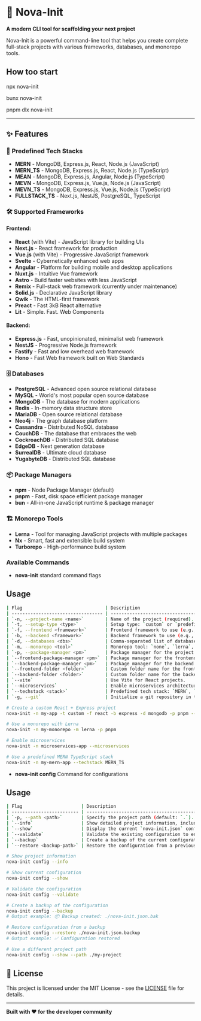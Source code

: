 # 🚀 Nova-Init

**A modern CLI tool for scaffolding your next project**

Nova-Init is a powerful command-line tool that helps you create complete full-stack projects with various frameworks, databases, and monorepo tools.

## **How too start**

npx nova-init

bunx nova-init

pnpm dlx nova-init

---

## ✨ **Features**

### 🎯 **Predefined Tech Stacks**

- **MERN** - MongoDB, Express.js, React, Node.js (JavaScript)
- **MERN_TS** - MongoDB, Express.js, React, Node.js (TypeScript)
- **MEAN** - MongoDB, Express.js, Angular, Node.js (TypeScript)
- **MEVN** - MongoDB, Express.js, Vue.js, Node.js (JavaScript)
- **MEVN_TS** - MongoDB, Express.js, Vue.js, Node.js (TypeScript)
- **FULLSTACK_TS** - Next.js, NestJS, PostgreSQL, TypeScript

### 🛠 **Supported Frameworks**

#### **Frontend:**

- **React** (with Vite) - JavaScript library for building UIs
- **Next.js** - React framework for production
- **Vue.js** (with Vite) - Progressive JavaScript framework
- **Svelte** - Cybernetically enhanced web apps
- **Angular** - Platform for building mobile and desktop applications
- **Nuxt.js** - Intuitive Vue framework
- **Astro** - Build faster websites with less JavaScript
- **Remix** - Full-stack web framework (currently under maintenance)
- **Solid.js** - Declarative JavaScript library
- **Qwik** - The HTML-first framework
- **Preact** - Fast 3kB React alternative
- **Lit** - Simple. Fast. Web Components

#### **Backend:**

- **Express.js** - Fast, unopinionated, minimalist web framework
- **NestJS** - Progressive Node.js framework
- **Fastify** - Fast and low overhead web framework
- **Hono** - Fast Web framework built on Web Standards

### 🗄 **Databases**

- **PostgreSQL** - Advanced open source relational database
- **MySQL** - World's most popular open source database
- **MongoDB** - The database for modern applications
- **Redis** - In-memory data structure store
- **MariaDB** - Open source relational database
- **Neo4j** - The graph database platform
- **Cassandra** - Distributed NoSQL database
- **CouchDB** - The database that embraces the web
- **CockroachDB** - Distributed SQL database
- **EdgeDB** - Next generation database
- **SurrealDB** - Ultimate cloud database
- **YugabyteDB** - Distributed SQL database

### 📦 **Package Managers**

- **npm** - Node Package Manager (default)
- **pnpm** - Fast, disk space efficient package manager
- **bun** - All-in-one JavaScript runtime & package manager

### 🏗 **Monorepo Tools**

- **Lerna** - Tool for managing JavaScript projects with multiple packages
- **Nx** - Smart, fast and extensible build system
- **Turborepo** - High-performance build system

### **Available Commands**

- **nova-init** standard command flags

## Usage

```bash
| Flag                               | Description                                                                                           | Default    |
| ---------------------------------- | ------------------------------------------------------------------------------------------------------| ---------- |
| `-n, --project-name <name>`        | Name of the project (required).                                                                       | -          |
| `-t, --setup-type <type>`          | Setup type: `custom` or `predefined`.                                                                 | `custom`   |
| `-f, --frontend <framework>`       | Frontend framework to use (e.g., `react`, `vue`).                                                     | `react`    |
| `-b, --backend <framework>`        | Backend framework to use (e.g., `express`, `nestjs`).                                                 | `express`  |
| `-d, --databases <dbs>`            | Comma-separated list of databases to include (e.g., `mongodb,postgres`).                              | `none`     |
| `-m, --monorepo <tool>`            | Monorepo tool: `none`, `lerna`, `nx`, `turborepo`.                                                    | `none`     |
| `-p, --package-manager <pm>`       | Package manager for the project: `npm`, `pnpm`, `bun`.                                                | `npm`      |
| `--frontend-package-manager <pm>`  | Package manager for the frontend (overrides global `-p`).                                             | -          |
| `--backend-package-manager <pm>`   | Package manager for the backend (overrides global `-p`).                                              | -          |
| `--frontend-folder <folder>`       | Custom folder name for the frontend project.                                                          | -          |
| `--backend-folder <folder>`        | Custom folder name for the backend project.                                                           | -          |
| `--vite`                           | Use Vite for React projects.                                                                          | true       |
| `--microservices`                  | Enable microservices architecture for backend.                                                        | false      |
| `--techstack <stack>`              | Predefined tech stack: `MERN`, `MERN_TS`, `MEAN`, `MEVN`, `MEVN_TS`, `FULLSTACK_TS`.                  | -          |
| `-g, --git`                        | Initialize a git repository in the project folder.                                                    | false      |

# Create a custom React + Express project
nova-init -n my-app -t custom -f react -b express -d mongodb -p pnpm --frontend-folder web

# Use a monorepo with Lerna
nova-init -n my-monorepo -m lerna -p pnpm

# Enable microservices
nova-init -n microservices-app --microservices

# Use a predefined MERN TypeScript stack
nova-init -n my-mern-app --techstack MERN_TS
```

- **nova-init config** Command for configurations

## Usage

```bash
| Flag                      | Description                                                                                                            |
| ------------------------- | ---------------------------------------------------------------------------------------------------------------------- |
| `-p, --path <path>`       | Specify the project path (default: `.`).                                                                               |
| `--info`                  | Show detailed project information, including frontend/backend frameworks, databases, tech stack, and package managers. |
| `--show`                  | Display the current `nova-init.json` configuration.                                                                    |
| `--validate`              | Validate the existing configuration to ensure it is correct.                                                           |
| `--backup`                | Create a backup of the current configuration.                                                                          |
| `--restore <backup-path>` | Restore the configuration from a previous backup file.                                                                 |

# Show project information
nova-init config --info

# Show current configuration
nova-init config --show

# Validate the configuration
nova-init config --validate

# Create a backup of the configuration
nova-init config --backup
# Output example: 📦 Backup created: ./nova-init.json.bak

# Restore configuration from a backup
nova-init config --restore ./nova-init.json.backup
# Output example: ✅ Configuration restored

# Use a different project path
nova-init config --show --path ./my-project
```

## 📄 **License**

This project is licensed under the MIT License - see the [LICENSE](LICENSE) file for details.

---

**Built with ❤️ for the developer community**
